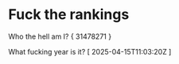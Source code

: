 # Fuck the rankings

Who the hell am I?
{ 31478271 }

What fucking year is it?
[ 2025-04-15T11:03:20Z ]
